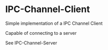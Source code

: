 # IPC-Channel-Client

Simple implementation of a IPC Channel Client

Capable of connecting to a server

See IPC-Channel-Server
